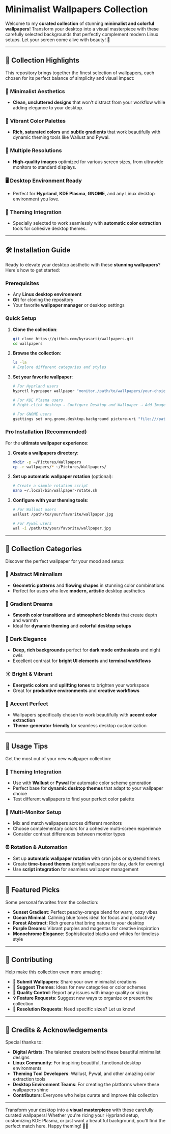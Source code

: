 #  **Minimalist Wallpapers Collection** 
Welcome to my **curated collection** of stunning **minimalist and colorful wallpapers**! Transform your desktop into a visual masterpiece with these carefully selected backgrounds that perfectly complement modern Linux setups. Let your screen come alive with beauty! 🎨

---

## 🚀 **Collection Highlights**

This repository brings together the finest selection of wallpapers, each chosen for its perfect balance of simplicity and visual impact:

### 🎨 **Minimalist Aesthetics**  
- **Clean, uncluttered designs** that won't distract from your workflow while adding elegance to your desktop.

### 🌈 **Vibrant Color Palettes**  
- **Rich, saturated colors** and **subtle gradients** that work beautifully with dynamic theming tools like Wallust and Pywal.

### 📱 **Multiple Resolutions**  
- **High-quality images** optimized for various screen sizes, from ultrawide monitors to standard displays.

### 🖥️ **Desktop Environment Ready**  
- Perfect for **Hyprland**, **KDE Plasma**, **GNOME**, and any Linux desktop environment you love.

### 🎯 **Theming Integration**  
- Specially selected to work seamlessly with **automatic color extraction** tools for cohesive desktop themes.

---

## 🛠️ **Installation Guide**

Ready to elevate your desktop aesthetic with these **stunning wallpapers**? Here's how to get started:

### Prerequisites
- Any **Linux desktop environment**
- **Git** for cloning the repository
- Your favorite **wallpaper manager** or desktop settings

### Quick Setup

1. **Clone the collection**:
    ```bash
    git clone https://github.com/kyrasarii/wallpapers.git
    cd wallpapers
    ```

2. **Browse the collection**:
    ```bash
    ls -la
    # Explore different categories and styles
    ```

3. **Set your favorite wallpaper**:
    ```bash
    # For Hyprland users
    hyprctl hyprpaper wallpaper "monitor,/path/to/wallpapers/your-choice.jpg"
    
    # For KDE Plasma users  
    # Right-click desktop → Configure Desktop and Wallpaper → Add Image
    
    # For GNOME users
    gsettings set org.gnome.desktop.background picture-uri "file:///path/to/wallpapers/your-choice.jpg"
    ```

### Pro Installation (Recommended)

For the **ultimate wallpaper experience**:

1. **Create a wallpapers directory**:
    ```bash
    mkdir -p ~/Pictures/Wallpapers
    cp -r wallpapers/* ~/Pictures/Wallpapers/
    ```

2. **Set up automatic wallpaper rotation** (optional):
    ```bash
    # Create a simple rotation script
    nano ~/.local/bin/wallpaper-rotate.sh
    ```

3. **Configure with your theming tools**:
    ```bash
    # For Wallust users
    wallust /path/to/your/favorite/wallpaper.jpg
    
    # For Pywal users
    wal -i /path/to/your/favorite/wallpaper.jpg
    ```

---

## 🎨 **Collection Categories**

Discover the perfect wallpaper for your mood and setup:

### 🌅 **Abstract Minimalism**
- **Geometric patterns** and **flowing shapes** in stunning color combinations
- Perfect for users who love **modern, artistic** desktop aesthetics

### 🌈 **Gradient Dreams**  
- **Smooth color transitions** and **atmospheric blends** that create depth and warmth
- Ideal for **dynamic theming** and **colorful desktop setups**

### 🌌 **Dark Elegance**
- **Deep, rich backgrounds** perfect for **dark mode enthusiasts** and night owls
- Excellent contrast for **bright UI elements** and **terminal workflows**

### ☀️ **Bright & Vibrant**
- **Energetic colors** and **uplifting tones** to brighten your workspace
- Great for **productive environments** and **creative workflows**

### 🎯 **Accent Perfect**
- Wallpapers specifically chosen to work beautifully with **accent color extraction**
- **Theme-generator friendly** for seamless desktop customization

---

## 🔧 **Usage Tips**

Get the most out of your new wallpaper collection:

### 🎨 **Theming Integration**
- Use with **Wallust** or **Pywal** for automatic color scheme generation
- Perfect base for **dynamic desktop themes** that adapt to your wallpaper choice
- Test different wallpapers to find your perfect color palette

### 📱 **Multi-Monitor Setup**
- Mix and match wallpapers across different monitors
- Choose complementary colors for a cohesive multi-screen experience
- Consider contrast differences between monitor types

### ⏰ **Rotation & Automation**
- Set up **automatic wallpaper rotation** with cron jobs or systemd timers
- Create **time-based themes** (bright wallpapers for day, dark for evening)
- Use **script integration** for seamless wallpaper management

---

## 🌟 **Featured Picks**

Some personal favorites from the collection:

- **Sunset Gradient**: Perfect peachy-orange blend for warm, cozy vibes
- **Ocean Minimal**: Calming blue tones ideal for focus and productivity  
- **Forest Abstract**: Rich greens that bring nature to your desktop
- **Purple Dreams**: Vibrant purples and magentas for creative inspiration
- **Monochrome Elegance**: Sophisticated blacks and whites for timeless style

---

## 🤝 **Contributing**

Help make this collection even more amazing:

- **📸 Submit Wallpapers**: Share your own minimalist creations
- **🎨 Suggest Themes**: Ideas for new categories or color schemes
- **🐛 Quality Control**: Report any issues with image quality or sizing
- **💡 Feature Requests**: Suggest new ways to organize or present the collection
- **📱 Resolution Requests**: Need specific sizes? Let us know!

---

## 🙏 **Credits & Acknowledgements**

Special thanks to:

- **Digital Artists**: The talented creators behind these beautiful minimalist designs
- **Linux Community**: For inspiring beautiful, functional desktop environments
- **Theming Tool Developers**: Wallust, Pywal, and other amazing color extraction tools
- **Desktop Environment Teams**: For creating the platforms where these wallpapers shine
- **Contributors**: Everyone who helps curate and improve this collection

---

Transform your desktop into a **visual masterpiece** with these carefully curated wallpapers! Whether you're ricing your Hyprland setup, customizing KDE Plasma, or just want a beautiful background, you'll find the perfect match here. Happy theming! 🚀💖
